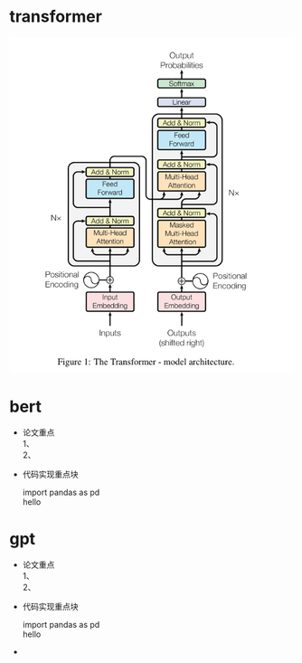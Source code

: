 # transformer
![结构图](pic\attentionisallyouneed.png)

# bert
- 论文重点   
1、  
2、  
- 代码实现重点块

    import pandas as pd  
    hello
# gpt
- 论文重点   
1、  
2、  
- 代码实现重点块

    import pandas as pd  
    hello

- 